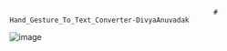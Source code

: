                                                       # Hand_Gesture_To_Text_Converter-DivyaAnuvadak
![image](https://github.com/Deepali-14/Hand_Gesture_To_Text_Converter-DivyaAnuvadak/assets/90978030/7aaebd7c-7a6e-4e47-9ed7-6e228cc3a520)

